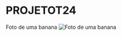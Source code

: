 # PROJETOT24

Foto de uma banana
![Foto de uma banana](https://static1.minhavida.com.br/ingredients/b8/8f/4e/ef/banana-prata-foto-shutterstock-orig-1.jpg "Banana")
